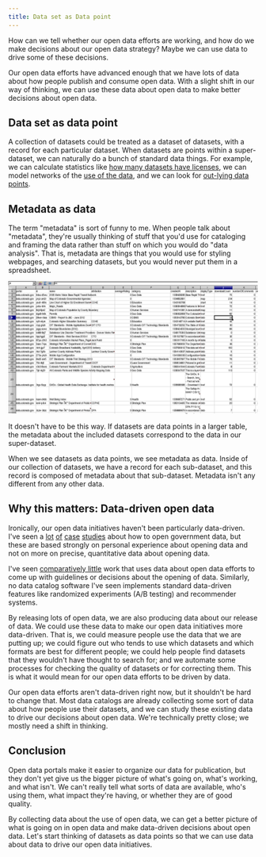 ```yaml
---
title: Data set as Data point
---
```

<!-- For the winter issue of Socrata's magazine -->
How can we tell whether our open data efforts are working,
and how do we make decisions about our open data strategy?
Maybe we can use data to drive some of these decisions.

Our open data efforts have advanced enough that we have lots
of data about how people publish and consume open data. With
a slight shift in our way of thinking, we can use these data
about open data to make better decisions about open data.

## Data set as data point
A collection of datasets could be treated as a dataset
of datasets, with a record for each particular dataset.
When datasets are points within a super-dataset,
we can naturally do a bunch of standard data things.
For example, we can calculate statistics like
[how many datasets have licenses](/!/open-data-licensing),
we can model networks of the
[use of the data](http://www.chriswhong.com/nycopendata/),
and we can look for [out-lying data points](/!/socrata-users/).

## Metadata as data
The term "metadata" is sort of funny to me.
When people talk about "metadata", they're
usually thinking of stuff that you'd use for cataloging
and framing the data rather than stuff on which you would do
"data analysis". That is, metadata are things that you would use
for styling webpages, and searching datasets,
but you would never put them in a spreadsheet.

![Metadata in a spreadsheet](spreadsheet-spreadsheet.png)

It doesn't have to be this way.
If datasets are data points in a larger table, the metadata
about the included datasets correspond to the data in our
super-dataset.

When we see datasets as data points, we see metadata as data.
Inside of our collection of datasets, we have a record for each
sub-dataset, and this record is composed of metadata about that
sub-dataset. Metadata isn't any different from any other data.

## Why this matters: Data-driven open data
Ironically, our open data
initiatives haven't been particularly data-driven. I've seen a
[lot](http://beyondtransparency.org/)
[of](http://www.socrata.com/case-studies/)
[case](http://ckan.org/case-studies/)
[studies](http://theodi.org/case-studies)
about how to open government data, but these are based strongly
on personal experience about opening data and not on
more on precise, quantitative data about opening data.

I've seen [comparatively little](/open-data) work that uses data
about open data efforts to come up with guidelines or
decisions about the opening of data. Similarly, no data catalog
software I've seen implements standard
data-driven features like randomized experiments (A/B testing)
and recommender systems.

By releasing lots of open data, we are also
producing data about our release of data.
We could use these data to make our open data initiatives more data-driven.
That is, we could measure people use the data that we are putting up;
we could figure out who tends to use which datasets and which formats
are best for different people; we could help people find datasets that
they wouldn't have thought to search for;
and we automate some processes for checking the
quality of datasets or for correcting them.
This is what it would mean for our open data efforts to be driven by data.

Our open data efforts aren't data-driven right now,
but it shouldn't be hard to change that. Most data catalogs are already
collecting some sort of data about how people use their datasets, and we
can study these existing data to drive our decisions about open data.
We're technically pretty close; we mostly need a shift in thinking.

## Conclusion
Open data portals make it easier to organize our data for publication,
but they don't yet give us the
bigger picture of what's going on, what's working, and what isn't.
We can't really tell what sorts of data are available, who's using them,
what impact they're having, or whether they are of good quality.

By collecting data about the use of open data, we can get a
better picture of what is going on in open data and make data-driven
decisions about open data.
Let's start thinking of datasets as data points so that we can use
data about data to drive our open data initiatives.
